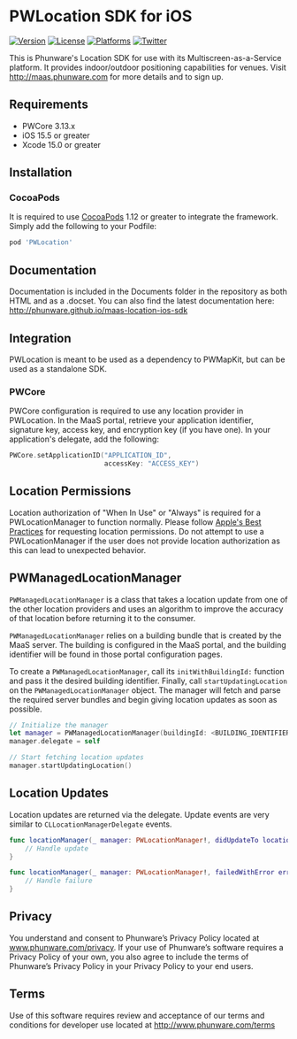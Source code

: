 PWLocation SDK for iOS
================
[![Version](https://img.shields.io/cocoapods/v/PWLocation.svg?style=flat-square)](https://cocoapods.org/pods/PWLocation) [![License](https://img.shields.io/cocoapods/l/PWLocation.svg?style=flat-square)](https://cocoapods.org/pods/PWLocation) [![Platforms](https://img.shields.io/cocoapods/p/PWLocation?style=flat-square)](https://cocoapods.org/pods/PWLocation) [![Twitter](https://img.shields.io/badge/twitter-@phunware-blue.svg?style=flat-square)](https://twitter.com/phunware)

This is Phunware's Location SDK for use with its Multiscreen-as-a-Service platform. It provides indoor/outdoor positioning capabilities for venues. Visit http://maas.phunware.com for more details and to sign up.

Requirements
------------
- PWCore 3.13.x
- iOS 15.5 or greater
- Xcode 15.0 or greater

Installation
------------
### CocoaPods
It is required to use [CocoaPods](http://www.cocoapods.org) 1.12 or greater to integrate the framework. Simply add the following to your Podfile:

````ruby
pod 'PWLocation'
````

Documentation
------------
Documentation is included in the Documents folder in the repository as both HTML and as a .docset. You can also find the latest documentation here: http://phunware.github.io/maas-location-ios-sdk

Integration
-----------
PWLocation is meant to be used as a dependency to PWMapKit, but can be used as a standalone SDK.

### PWCore
PWCore configuration is required to use any location provider in PWLocation. In the MaaS portal, retrieve your application identifier, signature key, access key, and encryption key (if you have one). In your application's delegate, add the following:

````swift
PWCore.setApplicationID("APPLICATION_ID",
                        accessKey: "ACCESS_KEY")
````

## Location Permissions
Location authorization of "When In Use" or "Always" is required for a PWLocationManager to function normally. Please follow [Apple's Best Practices](https://developer.apple.com/documentation/corelocation/choosing_the_authorization_level_for_location_services) for requesting location permissions. Do not attempt to use a PWLocationManager if the user does not provide location authorization as this can lead to unexpected behavior.

## PWManagedLocationManager
`PWManagedLocationManager` is a class that takes a location update from one of the other location providers and uses an algorithm to improve the accuracy of that location before returning it to the consumer.

`PWManagedLocationManager` relies on a building bundle that is created by the MaaS server. The building is configured in the MaaS portal, and the building identifier will be found in those portal configuration pages.

To create a `PWManagedLocationManager`, call its `initWithBuildingId:` function and pass it the desired building identifier. Finally, call `startUpdatingLocation` on the `PWManagedLocationManager` object. The manager will fetch and parse the required server bundles and begin giving location updates as soon as possible.

````swift
// Initialize the manager
let manager = PWManagedLocationManager(buildingId: <BUILDING_IDENTIFIER>)
manager.delegate = self

// Start fetching location updates
manager.startUpdatingLocation()
````

## Location Updates
Location updates are returned via the delegate. Update events are very similar to `CLLocationManagerDelegate` events.

````swift
func locationManager(_ manager: PWLocationManager!, didUpdateTo location: PWLocationProtocol!) {
    // Handle update
}

func locationManager(_ manager: PWLocationManager!, failedWithError error: Error!) {
    // Handle failure
}
````

Privacy
-----------
You understand and consent to Phunware’s Privacy Policy located at www.phunware.com/privacy. If your use of Phunware’s software requires a Privacy Policy of your own, you also agree to include the terms of Phunware’s Privacy Policy in your Privacy Policy to your end users.

Terms
-----------
Use of this software requires review and acceptance of our terms and conditions for developer use located at http://www.phunware.com/terms
